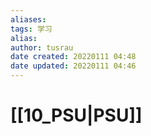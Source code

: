 ```yaml
---
aliases: 
tags: 学习
alias: 
author: tusrau
date created: 20220111 04:48
date updated: 20220111 04:46
---
```


# [[10_PSU|PSU]]
